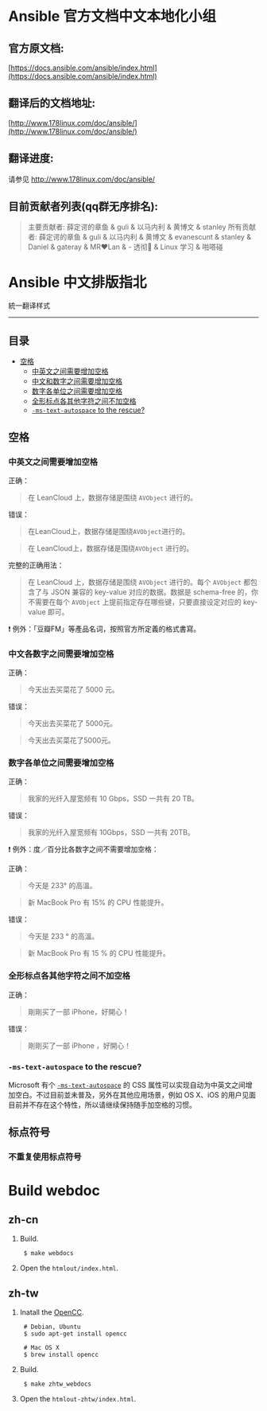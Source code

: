# Ansible 官方文档中文本地化小组

## 官方原文档:

[https://docs.ansible.com/ansible/index.html](https://docs.ansible.com/ansible/index.html)

## 翻译后的文档地址:

[http://www.178linux.com/doc/ansible/](http://www.178linux.com/doc/ansible/)

## 翻译进度:

请参见  http://www.178linux.com/doc/ansible/

## 目前贡献者列表(qq群无序排名):

 >主要贡献者:  薛定谔的章鱼 & guli & 以马内利 & 黄博文 & stanley
 >所有贡献者: 薛定谔的章鱼 & guli & 以马内利 & 黄博文 & evanescunt & stanley & Daniel & gateray & MR❤Lan   & - 透彻🐬  & Linux 学习 & 啪嗒碰 


# Ansible 中文排版指北

統一翻译样式

-----

## 目录

- [空格](#spacing)
  - [中英文之间需要增加空格](#spacing-c1)
  - [中文和数字之间需要增加空格](#spacing-c2)
  - [数字各单位之间需要增加空格](#spacing-c3)
  - [全形标点各其他字符之间不加空格](#spacing-c4)
  - [`-ms-text-autospace` to the rescue?](#spacing-c5)

## 空格

### 中英文之间需要增加空格

正确：

> 在 LeanCloud 上，数据存储是围绕 `AVObject` 进行的。

错误：

> 在LeanCloud上，数据存储是围绕`AVObject`进行的。

> 在 LeanCloud上，数据存储是围绕`AVObject` 进行的。

完整的正确用法：

> 在 LeanCloud 上，数据存储是围绕 `AVObject` 进行的。每个 `AVObject` 都包含了与 JSON 兼容的 key-value 对应的数据。数据是 schema-free 的，你不需要在每个 `AVObject` 上提前指定存在哪些键，只要直接设定对应的 key-value 即可。

:exclamation: 例外：「豆瓣FM」等產品名词，按照官方所定義的格式書寫。

<a name="spacing-c2"></a>

### 中文各数字之间需要增加空格

正确：

> 今天出去买菜花了 5000 元。

错误：

> 今天出去买菜花了 5000元。

> 今天出去买菜花了5000元。

<a name="spacing-c3"></a>

### 数字各单位之间需要增加空格

正确：

> 我家的光纤入屋宽频有 10 Gbps，SSD 一共有 20 TB。

错误：

> 我家的光纤入屋宽频有 10Gbps，SSD 一共有 20TB。

:exclamation: 例外：度／百分比各数字之间不需要增加空格：

正确：

> 今天是 233° 的高溫。

> 新 MacBook Pro 有 15% 的 CPU 性能提升。

错误：

> 今天是 233 ° 的高溫。

> 新 MacBook Pro 有 15 % 的 CPU 性能提升。

<a name="spacing-c4"></a>

### 全形标点各其他字符之间不加空格

正确：

> 剛剛买了一部 iPhone，好開心！

错误：

> 剛剛买了一部 iPhone ，好開心！

<a name="spacing-c5"></a>

### `-ms-text-autospace` to the rescue?

Microsoft 有个 [`-ms-text-autospace`](http://msdn.microsoft.com/en-us/library/ie/ms531164(v=vs.85).aspx) 的 CSS 属性可以实现自动为中英文之间增加空白。不过目前並未普及，另外在其他应用场景，例如 OS X、iOS 的用户见面目前并不存在这个特性，所以请继续保持随手加空格的习惯。

<a name="punctuation-marks"></a>

## 标点符号

<a name="punctuation-marks-c1"></a>

### 不重复使用标点符号

# Build webdoc

## zh-cn

1. Build.

        $ make webdocs
    
2. Open the `htmlout/index.html`.

## zh-tw
    
1. Inatall the [OpenCC](https://github.com/BYVoid/OpenCC).    
        
        # Debian, Ubuntu
        $ sudo apt-get install opencc
        
        # Mac OS X
        $ brew install opencc

2. Build.

        $ make zhtw_webdocs
        
3. Open the `htmlout-zhtw/index.html`.
